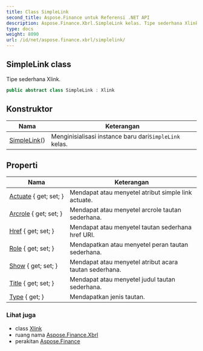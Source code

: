 ```yaml
---
title: Class SimpleLink
second_title: Aspose.Finance untuk Referensi .NET API
description: Aspose.Finance.Xbrl.SimpleLink kelas. Tipe sederhana Xlink.
type: docs
weight: 8090
url: /id/net/aspose.finance.xbrl/simplelink/
---
```

## SimpleLink class

Tipe sederhana Xlink.

```csharp
public abstract class SimpleLink : Xlink
```

## Konstruktor

| Nama | Keterangan |
| --- | --- |
| [SimpleLink](simplelink/)() | Menginisialisasi instance baru dari`SimpleLink` kelas. |

## Properti

| Nama | Keterangan |
| --- | --- |
| [Actuate](../../aspose.finance.xbrl/simplelink/actuate/) { get; set; } | Mendapat atau menyetel atribut simple link actuate. |
| [Arcrole](../../aspose.finance.xbrl/simplelink/arcrole/) { get; set; } | Mendapat atau menyetel arcrole tautan sederhana. |
| [Href](../../aspose.finance.xbrl/simplelink/href/) { get; set; } | Mendapat atau menyetel tautan sederhana href URI. |
| [Role](../../aspose.finance.xbrl/simplelink/role/) { get; set; } | Mendapatkan atau menyetel peran tautan sederhana. |
| [Show](../../aspose.finance.xbrl/simplelink/show/) { get; set; } | Mendapat atau menyetel atribut acara tautan sederhana. |
| [Title](../../aspose.finance.xbrl/simplelink/title/) { get; set; } | Mendapat atau menyetel judul tautan sederhana. |
| [Type](../../aspose.finance.xbrl/xlink/type/) { get; } | Mendapatkan jenis tautan. |

### Lihat juga

* class [Xlink](../xlink/)
* ruang nama [Aspose.Finance.Xbrl](../../aspose.finance.xbrl/)
* perakitan [Aspose.Finance](../../)


